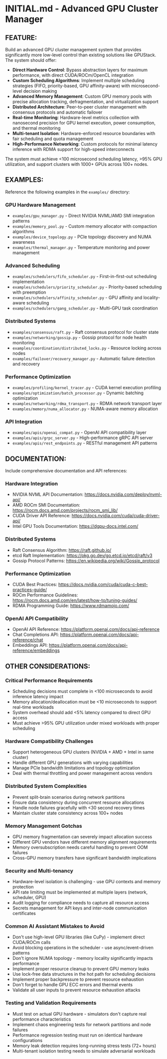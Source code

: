 # INITIAL.md - Advanced GPU Cluster Manager

## FEATURE:
Build an advanced GPU cluster management system that provides significantly more low-level control than existing solutions like GPUStack. The system should offer:

- **Direct Hardware Control**: Bypass abstraction layers for maximum performance, with direct CUDA/ROCm/OpenCL integration
- **Custom Scheduling Algorithms**: Implement multiple scheduling strategies (FIFO, priority-based, GPU affinity-aware) with microsecond-level decision making
- **Advanced Memory Management**: Custom GPU memory pools with precise allocation tracking, defragmentation, and virtualization support
- **Distributed Architecture**: Peer-to-peer cluster management with consensus protocols and automatic failover
- **Real-time Monitoring**: Hardware-level metrics collection with nanosecond precision for GPU kernel execution, power consumption, and thermal monitoring
- **Multi-tenant Isolation**: Hardware-enforced resource boundaries with fair scheduling and quota management
- **High-Performance Networking**: Custom protocols for minimal latency inference with RDMA support for high-speed interconnects

The system must achieve <100 microsecond scheduling latency, >95% GPU utilization, and support clusters with 1000+ GPUs across 100+ nodes.

## EXAMPLES:
Reference the following examples in the `examples/` directory:

### GPU Hardware Management
- `examples/gpu_manager.py` - Direct NVIDIA NVML/AMD SMI integration patterns
- `examples/memory_pool.py` - Custom memory allocator with compaction algorithms
- `examples/device_topology.py` - PCIe topology discovery and NUMA awareness
- `examples/thermal_manager.py` - Temperature monitoring and power management

### Advanced Scheduling
- `examples/schedulers/fifo_scheduler.py` - First-in-first-out scheduling implementation
- `examples/schedulers/priority_scheduler.py` - Priority-based scheduling with preemption
- `examples/schedulers/affinity_scheduler.py` - GPU affinity and locality-aware scheduling
- `examples/schedulers/gang_scheduler.py` - Multi-GPU task coordination

### Distributed Systems
- `examples/consensus/raft.py` - Raft consensus protocol for cluster state
- `examples/networking/gossip.py` - Gossip protocol for node health monitoring
- `examples/coordination/distributed_locks.py` - Resource locking across nodes
- `examples/failover/recovery_manager.py` - Automatic failure detection and recovery

### Performance Optimization
- `examples/profiling/kernel_tracer.py` - CUDA kernel execution profiling
- `examples/optimization/batch_processor.py` - Dynamic batching optimization
- `examples/networking/rdma_transport.py` - RDMA network transport layer
- `examples/memory/numa_allocator.py` - NUMA-aware memory allocation

### API Integration
- `examples/apis/openai_compat.py` - OpenAI API compatibility layer
- `examples/apis/grpc_server.py` - High-performance gRPC API server
- `examples/apis/rest_endpoints.py` - RESTful management API patterns

## DOCUMENTATION:
Include comprehensive documentation and API references:

### Hardware Integration
- NVIDIA NVML API Documentation: https://docs.nvidia.com/deploy/nvml-api/
- AMD ROCm SMI Documentation: https://rocm.docs.amd.com/projects/rocm_smi_lib/
- CUDA Driver API Reference: https://docs.nvidia.com/cuda/cuda-driver-api/
- Intel GPU Tools Documentation: https://dgpu-docs.intel.com/

### Distributed Systems
- Raft Consensus Algorithm: https://raft.github.io/
- etcd Raft Implementation: https://pkg.go.dev/go.etcd.io/etcd/raft/v3
- Gossip Protocol Patterns: https://en.wikipedia.org/wiki/Gossip_protocol

### Performance Optimization
- CUDA Best Practices: https://docs.nvidia.com/cuda/cuda-c-best-practices-guide/
- ROCm Performance Guidelines: https://rocm.docs.amd.com/en/latest/how-to/tuning-guides/
- RDMA Programming Guide: https://www.rdmamojo.com/

### OpenAI API Compatibility
- OpenAI API Reference: https://platform.openai.com/docs/api-reference
- Chat Completions API: https://platform.openai.com/docs/api-reference/chat
- Embeddings API: https://platform.openai.com/docs/api-reference/embeddings

## OTHER CONSIDERATIONS:

### Critical Performance Requirements
- Scheduling decisions must complete in <100 microseconds to avoid inference latency impact
- Memory allocation/deallocation must be <10 microseconds to support real-time workloads
- System overhead should add <5% latency compared to direct GPU access
- Must achieve >95% GPU utilization under mixed workloads with proper scheduling

### Hardware Compatibility Challenges
- Support heterogeneous GPU clusters (NVIDIA + AMD + Intel in same cluster)
- Handle different GPU generations with varying capabilities
- Manage PCIe bandwidth limitations and topology optimization
- Deal with thermal throttling and power management across vendors

### Distributed System Complexities
- Prevent split-brain scenarios during network partitions
- Ensure data consistency during concurrent resource allocations
- Handle node failures gracefully with <30 second recovery times
- Maintain cluster state consistency across 100+ nodes

### Memory Management Gotchas
- GPU memory fragmentation can severely impact allocation success
- Different GPU vendors have different memory alignment requirements
- Memory oversubscription needs careful handling to prevent OOM failures
- Cross-GPU memory transfers have significant bandwidth implications

### Security and Multi-tenancy
- Hardware-level isolation is challenging - use GPU contexts and memory protection
- API rate limiting must be implemented at multiple layers (network, scheduler, GPU)
- Audit logging for compliance needs to capture all resource access
- Secrets management for API keys and inter-node communication certificates

### Common AI Assistant Mistakes to Avoid
- Don't use high-level GPU libraries (like CuPy) - implement direct CUDA/ROCm calls
- Avoid blocking operations in the scheduler - use async/event-driven patterns
- Don't ignore NUMA topology - memory locality significantly impacts performance  
- Implement proper resource cleanup to prevent GPU memory leaks
- Use lock-free data structures in the hot path for scheduling decisions
- Implement proper backpressure to prevent resource exhaustion
- Don't forget to handle GPU ECC errors and thermal events
- Validate all user inputs to prevent resource exhaustion attacks

### Testing and Validation Requirements
- Must test on actual GPU hardware - simulators don't capture real performance characteristics
- Implement chaos engineering tests for network partitions and node failures
- Performance regression testing must run on identical hardware configurations
- Memory leak detection requires long-running stress tests (72+ hours)
- Multi-tenant isolation testing needs to simulate adversarial workloads
